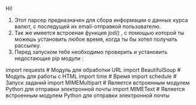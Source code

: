 #
Hi!
1. Этот парсер предназначен для сбора информации о данных курса валют, с последущей их email-отправкой пользователю.
2. Так же имеется встроеная  функция jod() , с помощью которой ты можешь установить любое время, когда ты бы хотел получать рассылку.
3. Перед запуском тебе необходимо проверить и установить недостающие pip модули :

import requests # Модуль для обработки URL
import BeautifulSoup # Модуль для работы с HTML
import time # Время
import schedule # Запуск заданий
import MIMEMultipart # Является встроенным модулем Python для отправки электронной почты
import MIMEText # Является встроенным модулем Python для отправки электронной почты 
